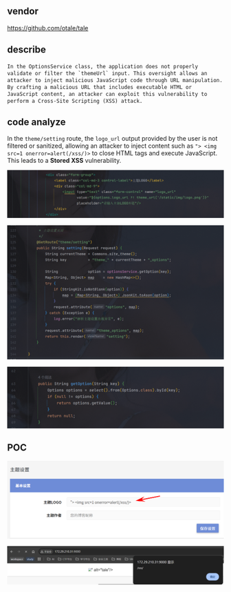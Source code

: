 
## vendor
https://github.com/otale/tale

## describe

```
In the OptionsService class, the application does not properly validate or filter the `themeUrl` input. This oversight allows an attacker to inject malicious JavaScript code through URL manipulation. By crafting a malicious URL that includes executable HTML or JavaScript content, an attacker can exploit this vulnerability to perform a Cross-Site Scripting (XSS) attack.
```

## code analyze

In the `theme/setting` route, the `logo_url` output provided by the user is not filtered or sanitized, allowing an attacker to inject content such as `"> <img src=1 onerror=alert(/xss/)>` to close HTML tags and execute JavaScript. This leads to a **Stored XSS** vulnerability.

![Pasted image 20250221153414](https://github.com/dragonkeep/cve/blob/main/Tale_Blog_xss.assets/Pasted%20image%2020250221153414.png)

![Pasted image 20250221154759](https://github.com/dragonkeep/cve/blob/main/Tale_Blog_xss.assets/Pasted%20image%2020250221154759.png)

![Pasted image 20250221154926](https://github.com/dragonkeep/cve/blob/main/Tale_Blog_xss.assets/Pasted%20image%2020250221154926.png)

## POC 
![Pasted image 20250221154634](https://github.com/dragonkeep/cve/blob/main/Tale_Blog_xss.assets/Pasted%20image%2020250221154634.png)

![Pasted image 20250221154649](https://github.com/dragonkeep/cve/blob/main/Tale_Blog_xss.assets/Pasted%20image%2020250221154649.png)
